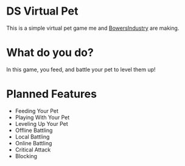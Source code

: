 # DS Virtual Pet
This is a simple virtual pet game me and [BowersIndustry](https://github.com/BowersIndustry) are making.

# What do you do?
In this game, you feed, and battle your pet to level them up!

# Planned Features
- Feeding Your Pet
- Playing With Your Pet
- Leveling Up Your Pet
- Offline Battling
- Local Battling
- Online Battling
- Critical Attack
- Blocking